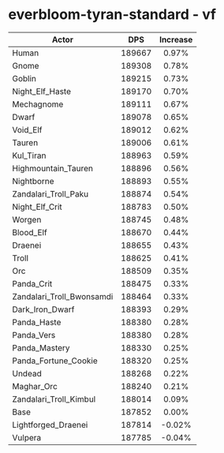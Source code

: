 # everbloom-tyran-standard - vf
| Actor | DPS | Increase |
|---|:---:|:---:|
|Human|189667|0.97%|
|Gnome|189308|0.78%|
|Goblin|189215|0.73%|
|Night_Elf_Haste|189170|0.70%|
|Mechagnome|189111|0.67%|
|Dwarf|189078|0.65%|
|Void_Elf|189012|0.62%|
|Tauren|189006|0.61%|
|Kul_Tiran|188963|0.59%|
|Highmountain_Tauren|188896|0.56%|
|Nightborne|188893|0.55%|
|Zandalari_Troll_Paku|188874|0.54%|
|Night_Elf_Crit|188783|0.50%|
|Worgen|188745|0.48%|
|Blood_Elf|188670|0.44%|
|Draenei|188655|0.43%|
|Troll|188625|0.41%|
|Orc|188509|0.35%|
|Panda_Crit|188475|0.33%|
|Zandalari_Troll_Bwonsamdi|188464|0.33%|
|Dark_Iron_Dwarf|188393|0.29%|
|Panda_Haste|188380|0.28%|
|Panda_Vers|188380|0.28%|
|Panda_Mastery|188330|0.25%|
|Panda_Fortune_Cookie|188320|0.25%|
|Undead|188268|0.22%|
|Maghar_Orc|188240|0.21%|
|Zandalari_Troll_Kimbul|188014|0.09%|
|Base|187852|0.00%|
|Lightforged_Draenei|187814|-0.02%|
|Vulpera|187785|-0.04%|
